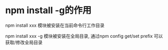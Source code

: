 # npm install -g的作用

npm install xxx  模块被安装在当前命令行工作目录

npm install xxx -g  模块被安装在全局目录, 通过npm config get/set prefix 可以获取/修改全局目录
